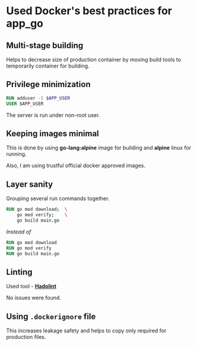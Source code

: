 # Used Docker's best practices for app_go

## Multi-stage building

Helps to decrease size of production container by moving build tools to
temporarily container for building.

## Privilege minimization

```dockerfile
RUN adduser -S $APP_USER
USER $APP_USER
```

The server is run under non-root user.

## Keeping images minimal

This is done by using **go-lang:alpine** image for building and **alpine** linux for running.

Also, I am using trustful official docker approved images. 

## Layer sanity

Grouping several run commands together.

```dockerfile
RUN go mod download;  \
    go mod verify;    \
    go build main.go
```

_Instead of_

```dockerfile
RUN go mod download
RUN go mod verify
RUN go build main.go
```

## Linting

Used tool - **[Hadolint](https://github.com/hadolint/hadolint)**

No issues were found.

## Using `.dockerignore` file

This increases leakage safety and helps to copy only required for production files.